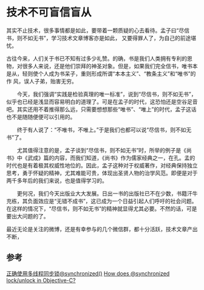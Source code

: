 # 技术不可盲信盲从

其实不止技术，很多事情都是如此，要带着一颗质疑的心去看待。孟子曰“尽信书，则不如无书”，学习技术文章博客亦是如此，
又要得罪人了，为自己的前途堪忧。

古往今来，人们关于书已不知有过多少礼赞。的确，书是我们人类拥有专利的恩物，对很多人来说，还是他们崇拜的神圣对象。但是，如果我们完全信书，唯书本是从，轻则使个人成为书呆子，重则形成所谓“本本主义”、“教条主义”和“唯书”的作 风，误人子弟，贻害无穷。

　　今天，我们强调“实践是检验真理的唯一标准”，说到“尽信书，则不如无书”，似乎也已经是浅显而容易明白的道理了。可是在孟子的时代，这恐怕还是空谷足音吧。其实还用不着推得那么远，只需要想想那些“唯书”、“唯上”的时代，孟子这话也不是随随便便可以引用的。

　　终于有人说了：“不唯书，不唯上。”于是我们也都可以说“尽信书，则不如无书”了。

　　尤其值得注意的是，孟子谈到“尽信书，则不如无书”时，所举的例子是《尚书》中《武成》篇的内容，而我们知道，《尚书》作为儒家经典之一，在孔。孟的时代也是有着极其权威性地位的。因此，孟子这种对于权威著作，对经典保持独立思考，勇于怀疑的精神，尤其难能可贵，体现出圣贤人物的治学风范。即便是对于两千多年后的我们来说，也是值得学习的。

　　更何况，我们今天出版业大大发展。日出一书的出版社已不在少数，书籍汗牛充栋，其负面效应是“无错不成书”，这已成为一个日益引起人们呼吁的社会问题。在这样的情况下，“尽信书，则不如无书”的精神就显得尤其必要。不然的话，可是要出大问题的了。

最近无论是关注的微博，还是有幸参与的几个微信群，都十分活跃，技术文章产出不断，





## 参考

[正确使用多线程同步锁@synchronized()](http://mrpeak.cn/blog/synchronized/)
[How does @synchronized lock/unlock in Objective-C?](https://stackoverflow.com/questions/1215330/how-does-synchronized-lock-unlock-in-objective-c)